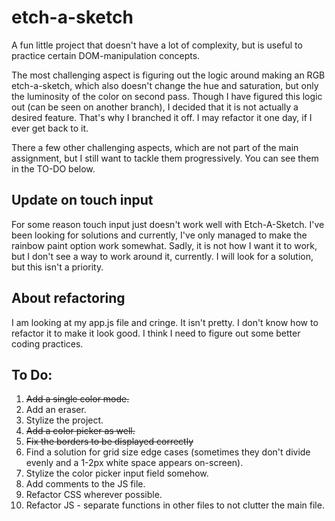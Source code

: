 # etch-a-sketch

A fun little project that doesn't have a lot of complexity, but is useful to practice certain DOM-manipulation concepts.

The most challenging aspect is figuring out the logic around making an RGB etch-a-sketch, which also doesn't change the hue and saturation, but only the luminosity of the color on second pass. Though I have figured this logic out (can be seen on another branch), I decided that it is not actually a desired feature. That's why I branched it off. I may refactor it one day, if I ever get back to it.

There a few other challenging aspects, which are not part of the main assignment, but I still want to tackle them progressively. You can see them in the TO-DO below.

## Update on touch input

For some reason touch input just doesn't work well with Etch-A-Sketch. I've been looking for solutions and currently, I've only managed to make the rainbow paint option work somewhat. Sadly, it is not how I want it to work, but I don't see a way to work around it, currently. I will look for a solution, but this isn't a priority.

## About refactoring

I am looking at my app.js file and cringe. It isn't pretty. I don't know how to refactor it to make it look good. I think I need to figure out some better coding practices.

## To Do:

1. ~~Add a single color mode.~~
2. Add an eraser.
3. Stylize the project.
4. ~~Add a color picker as well.~~
5. ~~Fix the borders to be displayed correctly~~
6. Find a solution for grid size edge cases (sometimes they don't divide evenly and a 1-2px white space appears on-screen).
7. Stylize the color picker input field somehow.
8. Add comments to the JS file.
9. Refactor CSS wherever possible.
10. Refactor JS - separate functions in other files to not clutter the main file.
